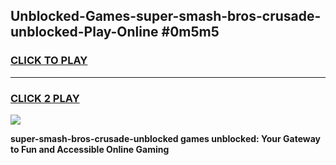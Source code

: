 
## Unblocked-Games-super-smash-bros-crusade-unblocked-Play-Online #0m5m5
<h3>
<a href="https://news.freeplayer.one?title=super-smash-bros-crusade-unblocked&ref=3">CLICK TO PLAY</a></h3>
<hr>

<h3>
<a href="https://news.freeplayer.one?title=super-smash-bros-crusade-unblocked&ref=3">CLICK 2 PLAY</a>
  
</h3>

<a href="https://news.freeplayer.one?title=super-smash-bros-crusade-unblocked&ref=3"><img src="https://clearcache.store/games.png"></a>


**super-smash-bros-crusade-unblocked games unblocked: Your Gateway to Fun and Accessible Online Gaming**
